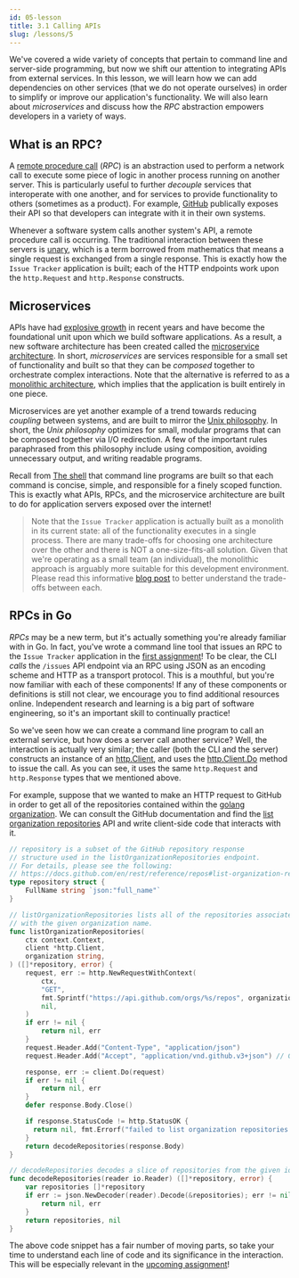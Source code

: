 ```yaml
---
id: 05-lesson
title: 3.1 Calling APIs
slug: /lessons/5
---
```


We've covered a wide variety of concepts that pertain to command line
and server-side programming, but now we shift our attention to integrating
APIs from external services. In this lesson, we will learn how we can add
dependencies on other services (that we do not operate ourselves) in
order to simplify or improve our application's functionality. We will
also learn about *microservices* and discuss how the *RPC* abstraction
empowers developers in a variety of ways.

## What is an RPC?

A [remote procedure call][1] (*RPC*) is an abstraction used to perform
a network call to execute some piece of logic in another process running
on another server. This is particularly useful to further *decouple*
services that interoperate with one another, and for services to provide
functionality to others (sometimes as a product). For example, [GitHub][2]
publically exposes their API so that developers can integrate with it in
their own systems.

Whenever a software system calls another system's API, a remote procedure
call is occurring. The traditional interaction between these servers is
[unary][3], which is a term borrowed from mathematics that means a single
request is exchanged from a single response. This is exactly how the
`Issue Tracker` application is built; each of the HTTP endpoints work
upon the `http.Request` and `http.Response` constructs.

  [1]: https://en.wikipedia.org/wiki/Remote_procedure_call
  [2]: https://docs.github.com/en/rest
  [3]: https://en.wikipedia.org/wiki/Unary_operation

## Microservices

APIs have had [explosive growth][4] in recent years and have become the
foundational unit upon which we build software applications. As a result,
a new software architecture has been created called the [microservice
architecture][5]. In short, *microservices* are services responsible for
a small set of functionality and built so that they can be *composed* together
to orchestrate complex interactions. Note that the alternative is referred to
as a [monolithic architecture][6], which implies that the application is built
entirely in one piece.

Microservices are yet another example of a trend towards reducing *coupling*
between systems, and are built to mirror the [Unix philosophy][7]. In short,
the *Unix philosophy* optimizes for small, modular programs that can be composed
together via I/O redirection. A few of the important rules paraphrased from this
philosophy include using composition, avoiding unnecessary output, and writing
readable programs.

Recall from [The shell](./01-lesson.md) that command line programs are built so
that each command is concise, simple, and responsible for a finely scoped function.
This is exactly what APIs, RPCs, and the microservice architecture are built to do
for application servers exposed over the internet!

> Note that the `Issue Tracker` application is actually built as a monolith in
> its current state: all of the functionality executes in a single process. There
> are many trade-offs for choosing one architecture over the other and there is
> NOT a one-size-fits-all solution. Given that we're operating as a small team
> (an individual), the monolithic approach is arguably more suitable for this
> development environment. Please read this informative [blog post][8] to better
> understand the trade-offs between each.

  [4]: https://www.programmableweb.com/news/apis-show-faster-growth-rate-2019-previous-years/research/2019/07/17
  [5]: https://microservices.io
  [6]: https://whatis.techtarget.com/definition/monolithic-architecture
  [7]: https://en.wikipedia.org/wiki/Unix_philosophy
  [8]: https://www.n-ix.com/microservices-vs-monolith-which-architecture-best-choice-your-business

## RPCs in Go

*RPCs* may be a new term, but it's actually something you're already familiar with
in Go. In fact, you've wrote a command line tool that issues an RPC to the `Issue
Tracker` application in the [first assignment](./01-assignment.md#go-cli)! To be clear,
the CLI *calls* the `/issues` API endpoint via an RPC using JSON as an encoding scheme
and HTTP as a transport protocol. This is a mouthful, but you're now familiar with each
of these components! If any of these components or definitions is still not clear, we
encourage you to find additional resources online. Independent research and learning is
a big part of software engineering, so it's an important skill to continually practice!

So we've seen how we can create a command line program to call an external service, but
how does a server call another service? Well, the interaction is actually very similar;
the caller (both the CLI and the server) constructs an instance of an [http.Client][9],
and uses the [http.Client.Do][10] method to issue the call. As you can see, it uses
the same `http.Request` and `http.Response` types that we mentioned above.

For example, suppose that we wanted to make an HTTP request to GitHub in order to get
all of the repositories contained within the [golang organization][11]. We can consult
the GitHub documentation and find the [list organization repositories][12] API and write
client-side code that interacts with it.

```go
// repository is a subset of the GitHub repository response
// structure used in the listOrganizationRepositories endpoint.
// For details, please see the following:
// https://docs.github.com/en/rest/reference/repos#list-organization-repositories
type repository struct {
    FullName string `json:"full_name"`
}

// listOrganizationRepositories lists all of the repositories associated
// with the given organization name.
func listOrganizationRepositories(
    ctx context.Context,
    client *http.Client,
    organization string,
) ([]*repository, error) {
	request, err := http.NewRequestWithContext(
		ctx,
		"GET",
        fmt.Sprintf("https://api.github.com/orgs/%s/repos", organization),
		nil,
	)
	if err != nil {
		return nil, err
	}
	request.Header.Add("Content-Type", "application/json")
	request.Header.Add("Accept", "application/vnd.github.v3+json") // GitHub API recommendation

	response, err := client.Do(request)
	if err != nil {
		return nil, err
	}
	defer response.Body.Close()

	if response.StatusCode != http.StatusOK {
      return nil, fmt.Errorf("failed to list organization repositories: %v", response.StatusCode)
	}
    return decodeRepositories(response.Body)
}

// decodeRepositories decodes a slice of repositories from the given io.Reader.
func decodeRepositories(reader io.Reader) ([]*repository, error) {
    var repositories []*repository
	if err := json.NewDecoder(reader).Decode(&repositories); err != nil {
		return nil, err
	}
	return repositories, nil
}
```

The above code snippet has a fair number of moving parts, so take your time to
understand each line of code and its significance in the interaction. This will be
especially relevant in the [upcoming assignment](./05-assignment.md)!

  [9]: https://golang.org/pkg/net/http/#Client
  [10]: https://golang.org/pkg/net/http/#Client.Do
  [11]: https://github.com/golang
  [12]: https://docs.github.com/en/rest/reference/repos#list-organization-repositories
